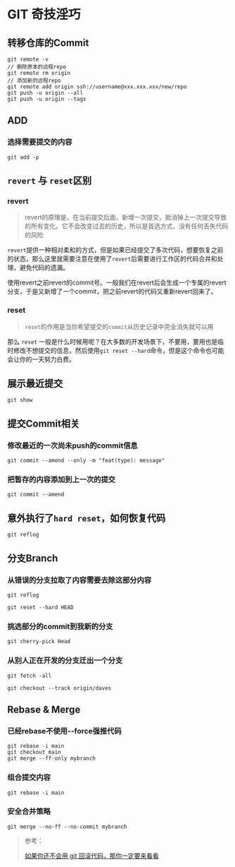 # GIT 奇技淫巧

## 转移仓库的Commit

```shell
git remote -v
// 删除原本的远程repo
git remote rm origin
// 添加新的远程repo
git remote add origin ssh://username@xxx.xxx.xxx/new/repo
git push -u origin --all
git push -u origin --tags
```

## ADD

### 选择需要提交的内容
```
git add -p
```


## `revert` 与 `reset`区别

### revert

> revert的原理是，在当前提交后面，新增一次提交，抵消掉上一次提交导致的所有变化。它不会改变过去的历史，所以是首选方式，没有任何丢失代码的风险

`revert`提供一种相对柔和的方式，但是如果已经提交了多次代码，想要恢复之前的状态，那么这里就需要注意在使用了`revert`后需要进行工作区的代码合并和处理，避免代码的遗漏。

使用revert之前revert的commit号。一般我们在revert后会生成一个专属的revert分支，于是又新增了一个commit，把之前revert的代码又重新revert回来了。

### reset

> `reset`的作用是当你希望提交的`commit`从历史记录中完全消失就可以用


那么 `reset` 一般是什么时候用呢？在大多数的开发场景下，不要用，要用也是临时修改不想提交的信息，然后使用`git reset --hard`命令，但是这个命令也可能会让你的一天努力白费。

## 展示最近提交

```shell
git show
```

## 提交Commit相关

### 修改最近的一次尚未push的commit信息

```shell
git commit --amend --only -m "feat(type): message" 
```

### 把暂存的内容添加到上一次的提交

```shell
git commit --amend
```

## 意外执行了`hard reset`，如何恢复代码

```shell
git reflog
```


## 分支Branch

### 从错误的分支拉取了内容需要去除这部分内容

```shell
git reflog

git reset --hard HEAD
```

### 挑选部分的commit到我新的分支

```shell
git cherry-pick Head
```

### 从别人正在开发的分支迁出一个分支

```shell
git fetch -all

git checkout --track origin/daves
```

## Rebase & Merge

### 已经rebase不使用--force强推代码

```
git rebase -i main
git checkout main
git merge --ff-only mybranch
```

### 组合提交内容

```
git rebase -i main
```

### 安全合并策略

```
git merge --no-ff --no-commit mybranch
```



> 参考：
>
> [如果你还不会用 git 回滚代码，那你一定要来看看](https://mp.weixin.qq.com/s/vQ25Ewe6u30arKsW2EDCMw)
